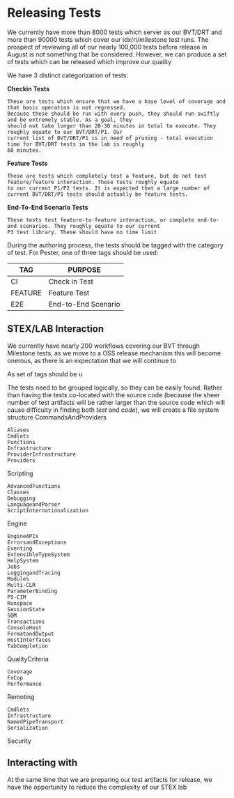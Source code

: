 # Releasing Tests
We currently have more than 8000 tests which server as our BVT/DRT and more than 90000 tests which cover our 
idx/ri/milestone test runs. The prospect of reviewing all of our nearly 100,000 tests before release in August is not 
something that be considered. However, we can produce a set of tests which can be released which improve our quality

We have 3 distinct categorization of tests:

**Checkin Tests**

    These are tests which ensure that we have a base level of coverage and that basic operation is not regressed. 
    Because these should be run with every push, they should run swiftly and be extremely stable. As a goal, they 
    should not take longer than 20-30 minutes in total to execute. They roughly equate to our BVT/DRT/P1. Our 
    current list of BVT/DRT/P1 is in need of pruning - total execution time for BVT/DRT tests in the lab is roughly
    60 minutes.

**Feature Tests**

    These are tests which completely test a feature, but do not test feature/feature interaction. These tests roughly equate
    to our current P1/P2 tests. It is expected that a large number of current BVT/DRT/P1 tests should actually be feature tests.

**End-To-End Scenario Tests**

    These tests test feature-to-feature interaction, or complete end-to-end scenarios. They roughly equate to our current 
    P3 test library. These should have no time limit

During the authoring process, the tests should be tagged with the category of test. For Pester, one of three tags should be used:

| TAG     | PURPOSE             |
| ------- | ------------------- |
| CI      | Check in Test       |
| FEATURE | Feature Test        |
| E2E     | End-to-End Scenario |

## STEX/LAB Interaction
We currently have nearly 200 workflows covering our BVT through Milestone tests, as we move to a OSS release mechanism this
will become onerous, as there is an expectation that we will continue to 

As set of tags should be u

The tests need to be grouped logically, so they can be easily found. Rather than having the tests co-located with the source
code (because the sheer number of test artifacts will be rather larger than the source code which will cause difficulty in finding
both *test* and *code*), we will create a file system structure
CommandsAndProviders

    Aliases
    Cmdlets
    Functions
    Infrastructure
    ProviderInfrastructure
    Providers

Scripting

    AdvancedFunctions
    Classes
    Debugging
    LanguageandParser
    ScriptInternationalization

Engine

    EngineAPIs
    ErrorsandExceptions
    Eventing
    ExtensibleTypeSystem
    HelpSystem
    Jobs
    LoggingandTracing
    Modules
    Multi-CLR
    ParameterBinding
    PS-CIM
    Runspace
    SessionState
    SQM
    Transactions
    ConsoleHost
    FormatandOutput
    HostInterfaces
    TabCompletion

QualityCriteria

    Coverage
    FxCop
    Performance

Remoting

    Cmdlets
    Infrastructure
    NamedPipeTransport
    Serialization

Security


## Interacting with 
At the same time that we are preparing our test artifacts for release, we have the opportunity to reduce the complexity of our 
STEX lab 
